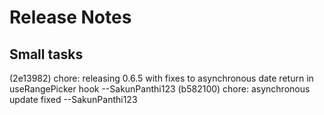 
# Release Notes

## Small tasks
(2e13982) chore: releasing 0.6.5 with fixes to asynchronous date return in useRangePicker hook --SakunPanthi123
(b582100) chore: asynchronous update fixed --SakunPanthi123

